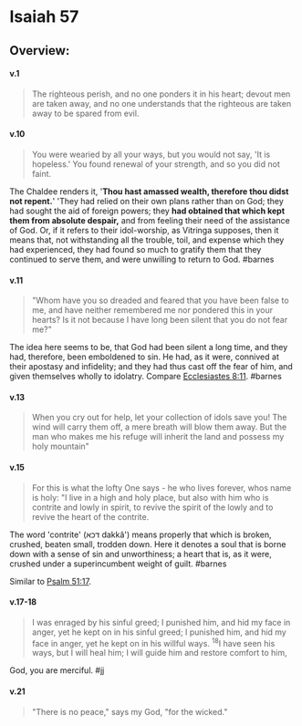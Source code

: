 # Isaiah 57

## Overview:



#### v.1
>The righteous perish, and no one ponders it in his heart; devout men are taken away, and no one understands that the righteous are taken away to be spared from evil.

#### v.10
>You were wearied by all your ways, but you would not say, 'It is hopeless.' You found renewal of your strength, and so you did not faint.

The Chaldee renders it, '**Thou hast amassed wealth, therefore thou didst not repent.**'
'They had relied on their own plans rather than on God; they had sought the aid of foreign powers; they **had obtained that which kept them from absolute despair,** and from feeling their need of the assistance of God. Or, if it refers to their idol-worship, as Vitringa supposes, then it means that, not withstanding all the trouble, toil, and expense which they had experienced, they had found so much to gratify them that they continued to serve them, and were unwilling to return to God.
#barnes 

#### v.11
>"Whom have you so dreaded and feared that you have been false to me, and have neither remembered me nor pondered this in your hearts? Is it not because I have long been silent that you do not fear me?"

The idea here seems to be, that God had been silent a long time, and they had, therefore, been emboldened to sin. He had, as it were, connived at their apostasy and infidelity; and they had thus cast off the fear of him, and given themselves wholly to idolatry. Compare [Ecclesiastes 8:11](Eccl8#v.11).
#barnes 

#### v.13
>When you cry out for help, let your collection of idols save you! The wind will carry them off, a mere breath will blow them away. But the man who makes me his refuge will inherit the land and possess my holy mountain"

#### v.15
>For this is what the lofty One says - he who lives forever, whos name is holy: "I live in a high and holy place, but also with him who is contrite and lowly in spirit, to revive the spirit of the lowly and to revive the heart of the contrite.

The word 'contrite' (דכא dakkâ') means properly that which is broken, crushed, beaten small, trodden down. Here it denotes a soul that is borne down with a sense of sin and unworthiness; a heart that is, as it were, crushed under a superincumbent weight of guilt.
#barnes 

Similar to [Psalm 51:17](Psalm51.md#v.17).

#### v.17-18
>I was enraged by his sinful greed; I punished him, and hid my face in anger, yet he kept on in his sinful greed; I punished him, and hid my face in anger, yet he kept on in his willful ways. <sup>18</sup>I have seen his ways, but I will heal him; I will guide him and restore comfort to him,

God, you are merciful.
#jj 

#### v.21
>"There is no peace," says my God, "for the wicked."


